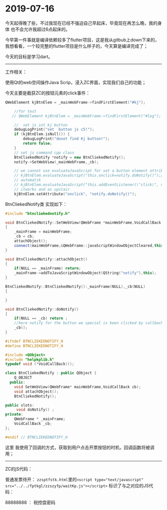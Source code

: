# 2019-07-16

今天起得晚了些，不过我现在已经不强迫自己早起床，毕竟现在再怎么晚，我的身体 也不会允许我超过6点起床的。

今早第一件事就是编译依赖较多了flutter项目，这是我从gitbub上down下来的，我想看看，一个较完整的flutter项目是什么样子的，今天算是编译完成了；



今天的目标是学习dart。



---

工作相关：

使用Qt的web空间操作Java Scrip，浸入ZC界面，实现我们自己的功能；

今天主要是截获ZC的按钮元素的click事件：

```c++
QWebElement kjBtnElem = _mainWebFrame->findFirstElement("#kj");

    //for test
   // QWebElement kjBtnElem = _mainWebFrame->findFirstElement("#log");

    //  set js int kj button
    debugLogPrint("set  button js c5!");
    if (kjBtnElem.isNull()) {
        debugLogPrint("donot find Kj button!");
        return false;
    }
    // set js command cpp class
    BtnCliekedNotify *notify = new BtnCliekedNotify();
    notify->SetWebView(_mainWebFrame,_cb);

    // we cannot use evaluateJavaScript for set a button element attribute.
    // kjBtnElem.evaluateJavaScript("this.onclick=notify.doNotify()");//it works.but click exectue
    // automatik
    // kjBtnElem.evaluateJavaScript("this.addEventListener(\"click\", notify.doNotify())"); //
    // itworks and as upstair
    kjBtnElem.setAttribute("onclick", "notify.doNotify()");
```

BtnCliekedNotify类 实现如下：

```c++
#include "btncliekednotify.h"

void BtnCliekedNotify::SetWebView(QWebFrame *mainWebFrame,VoidCallBack cb)
{
    _mainFrame = mainWebFrame;
    _cb = cb;
    attachObject();
    connect(mainWebFrame,&QWebFrame::javaScriptWindowObjectCleared,this,&BtnCliekedNotify::attachObject);
}

void BtnCliekedNotify::attachObject()
{
    if(NULL == _mainFrame) return;
    _mainFrame->addToJavaScriptWindowObject(QString("notify"),this);
}

BtnCliekedNotify::BtnCliekedNotify():_mainFrame(NULL),_cb(NULL)
{

}

void BtnCliekedNotify::doNotify()
{
    if(NULL == _cb) return ;
    //here notify for the button we special is been clicked by callback function.
    _cb();
}

```

```c++
#ifndef BTNCLIEKEDNOTIFY_H
#define BTNCLIEKEDNOTIFY_H

#include <QObject>
#include "helpkplib.h"
typedef void (*VoidCallBack)();

class BtnCliekedNotify : public QObject {
    Q_OBJECT
  public:
    void SetWebView(QWebFrame* mainWebFrame,VoidCallBack cb);
    void attachObject();
    BtnCliekedNotify();

public slots:
     void doNotify() ;
private:
    QWebFrame * _mainFrame;
    VoidCallBack _cb;
};

#endif // BTNCLIEKEDNOTIFY_H

```

这里 我使用了回调的方式，获取到用户点击开票按钮的时机，回调函数将被调用；



---

ZC的jS代码：

普通发票待开： `zzsptfstk.html`里的`<script type="text/javascript" src="../../fptkgl/zzszyfp/waitKp.js"></script>`  	标识了与之对应的JS代码：



88888888 ： 税控盘密码





